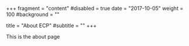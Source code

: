 +++
fragment = "content"
#disabled = true
date = "2017-10-05"
weight = 100
#background = ""

title = "About ECP"
#subtitle = ""
+++

This is the about page
